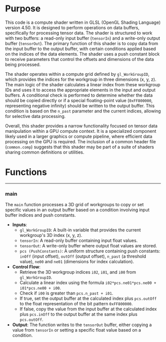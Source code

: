 # Purpose
This code is a compute shader written in GLSL (OpenGL Shading Language) version 4.50. It is designed to perform operations on data buffers, specifically for processing tensor data. The shader is structured to work with two buffers: a read-only input buffer (`tensorIn`) and a write-only output buffer (`tensorOut`). The primary function of this shader is to copy data from the input buffer to the output buffer, with certain conditions applied based on the indices of the data elements. The shader uses a push constant block to receive parameters that control the offsets and dimensions of the data being processed.

The shader operates within a compute grid defined by `gl_WorkGroupID`, which provides the indices for the workgroup in three dimensions (x, y, z). The main logic of the shader calculates a linear index from these workgroup IDs and uses it to access the appropriate elements in the input and output buffers. A conditional check is performed to determine whether the data should be copied directly or if a special floating-point value (`0xFF800000`, representing negative infinity) should be written to the output buffer. This condition is based on the `n_past` parameter and the current indices, allowing for selective data processing.

Overall, this shader provides a narrow functionality focused on tensor data manipulation within a GPU compute context. It is a specialized component likely used in a larger graphics or compute pipeline, where efficient data processing on the GPU is required. The inclusion of a common header file (`common.comp`) suggests that this shader may be part of a suite of shaders sharing common definitions or utilities.
# Functions

---
### main
The `main` function processes a 3D grid of workgroups to copy or set specific values in an output buffer based on a condition involving input buffer indices and push constants.
- **Inputs**:
    - `gl_WorkGroupID`: A built-in variable that provides the current workgroup's 3D index (x, y, z).
    - `tensorIn`: A read-only buffer containing input float values.
    - `tensorOut`: A write-only buffer where output float values are stored.
    - `pcs (PushConstants)`: A uniform structure containing push constants: `inOff` (input offset), `outOff` (output offset), `n_past` (a threshold value), `ne00` and `ne01` (dimensions for index calculation).
- **Control Flow**:
    - Retrieve the 3D workgroup indices `i02`, `i01`, and `i00` from `gl_WorkGroupID`.
    - Calculate a linear index using the formula `i02*pcs.ne01*pcs.ne00 + i01*pcs.ne00 + i00`.
    - Check if `i00` is greater than `pcs.n_past + i01`.
    - If true, set the output buffer at the calculated index plus `pcs.outOff` to the float representation of the bit pattern `0xFF800000`.
    - If false, copy the value from the input buffer at the calculated index plus `pcs.inOff` to the output buffer at the same index plus `pcs.outOff`.
- **Output**: The function writes to the `tensorOut` buffer, either copying a value from `tensorIn` or setting a specific float value based on a condition.


